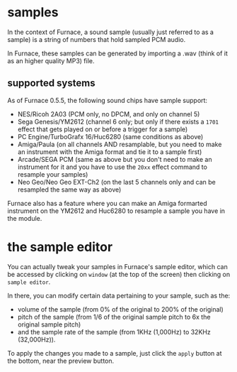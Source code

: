 # samples

In the context of Furnace, a sound sample (usually just referred to as a sample) is a string of numbers that hold sampled PCM audio.

In Furnace, these samples can be generated by importing a .wav (think of it as an higher quality MP3) file.

## supported systems

As of Furnace 0.5.5, the following sound chips have sample support:
 - NES/Ricoh 2A03 (PCM only, no DPCM, and only on channel 5)
 - Sega Genesis/YM2612 (channel 6 only; but only if there exists a `1701` effect that gets played on or before a trigger for a sample)
 - PC Engine/TurboGrafx 16/Huc6280 (same conditions as above)
 - Amiga/Paula (on all channels AND resamplable, but you need to make an instrument with the Amiga format and tie it to a sample first)
 - Arcade/SEGA PCM (same as above but you don't need to make an instrument for it and you have to use the `20xx` effect command to resample your samples)
 - Neo Geo/Neo Geo EXT-Ch2 (on the last 5 channels only and can be resampled the same way as above)

Furnace also has a feature where you can make an Amiga formarted instrument on the YM2612 and Huc6280 to resample a sample you have in the module.

# the sample editor

You can actually tweak your samples in Furnace's sample editor, which can be accessed by clicking on `window` (at the top of the screen) then clicking on `sample editor`.

In there, you can modify certain data pertaining to your sample, such as the:
 - volume of the sample (from 0% of the original to 200% of the original)
 - pitch of the sample (from 1/6 of the original sample pitch to 6x the original sample pitch)
 - and the sample rate of the sample (from 1KHz (1,000Hz) to 32KHz (32,000Hz)).

To apply the changes you made to a sample, just click the `apply` button at the bottom, near the preview button.
